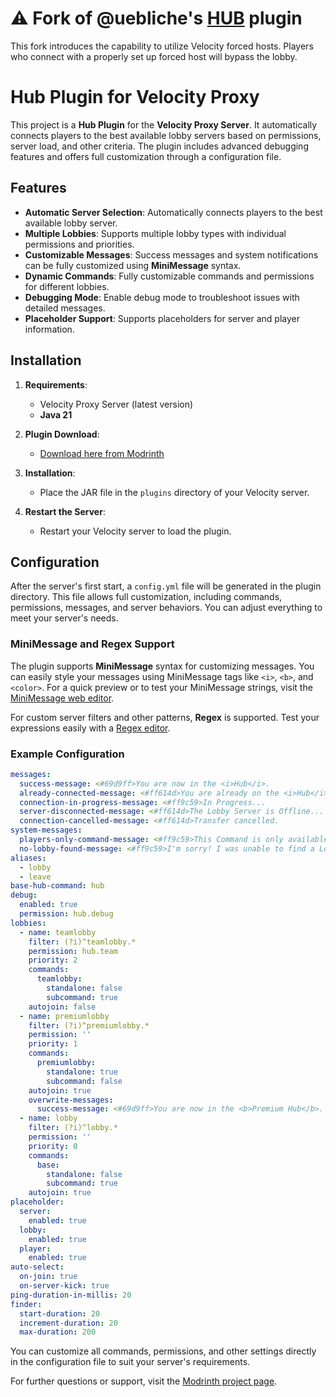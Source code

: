# ⚠️ Fork of @uebliche's [HUB](https://github.com/uebliche/HUB) plugin
This fork introduces the capability to utilize Velocity forced hosts. Players who connect with a properly set up forced host will bypass the lobby.

<!-- modrinth_exclude.start -->

# Hub Plugin for Velocity Proxy

<!-- modrinth_exclude.end -->

This project is a **Hub Plugin** for the **Velocity Proxy Server**. It automatically connects players to the best
available lobby servers based on permissions, server load, and other criteria. The plugin includes advanced debugging
features and offers full customization through a configuration file.

## Features

- **Automatic Server Selection**: Automatically connects players to the best available lobby server.
- **Multiple Lobbies**: Supports multiple lobby types with individual permissions and priorities.
- **Customizable Messages**: Success messages and system notifications can be fully customized using **MiniMessage**
  syntax.
- **Dynamic Commands**: Fully customizable commands and permissions for different lobbies.
- **Debugging Mode**: Enable debug mode to troubleshoot issues with detailed messages.
- **Placeholder Support**: Supports placeholders for server and player information.

## Installation

1. **Requirements**:

    - Velocity Proxy Server (latest version)
    - **Java 21**

2. **Plugin Download**:

    - [Download here from Modrinth](https://modrinth.com/project/hub)

3. **Installation**:

    - Place the JAR file in the `plugins` directory of your Velocity server.

4. **Restart the Server**:

    - Restart your Velocity server to load the plugin.

## Configuration

After the server's first start, a `config.yml` file will be generated in the plugin directory. This file allows full
customization, including commands, permissions, messages, and server behaviors. You can adjust everything to meet your
server's needs.

### MiniMessage and Regex Support

The plugin supports **MiniMessage** syntax for customizing messages. You can easily style your messages using
MiniMessage tags like `<i>`, `<b>`, and `<color>`. For a quick preview or to test your MiniMessage strings, visit
the [MiniMessage web editor](https://webui.advntr.dev/).

For custom server filters and other patterns, **Regex** is supported. Test your expressions easily with
a [Regex editor](https://regex101.com/).

### Example Configuration

```yaml
messages:
  success-message: <#69d9ff>You are now in the <i>Hub</i>.
  already-connected-message: <#ff614d>You are already on the <i>Hub</i>.
  connection-in-progress-message: <#ff9c59>In Progress...
  server-disconnected-message: <#ff614d>The Lobby Server is Offline...
  connection-cancelled-message: <#ff614d>Transfer cancelled.
system-messages:
  players-only-command-message: <#ff9c59>This Command is only available to Players.
  no-lobby-found-message: <#ff9c59>I'm sorry! I was unable to find a Lobby Server for you.
aliases:
  - lobby
  - leave
base-hub-command: hub
debug:
  enabled: true
  permission: hub.debug
lobbies:
  - name: teamlobby
    filter: (?i)^teamlobby.*
    permission: hub.team
    priority: 2
    commands:
      teamlobby:
        standalone: false
        subcommand: true
    autojoin: false
  - name: premiumlobby
    filter: (?i)^premiumlobby.*
    permission: ''
    priority: 1
    commands:
      premiumlobby:
        standalone: true
        subcommand: false
    autojoin: true
    overwrite-messages:
      success-message: <#69d9ff>You are now in the <b>Premium Hub</b>.
  - name: lobby
    filter: (?i)^lobby.*
    permission: ''
    priority: 0
    commands:
      base:
        standalone: false
        subcommand: true
    autojoin: true
placeholder:
  server:
    enabled: true
  lobby:
    enabled: true
  player:
    enabled: true
auto-select:
  on-join: true
  on-server-kick: true
ping-duration-in-millis: 20
finder:
  start-duration: 20
  increment-duration: 20
  max-duration: 200
```

You can customize all commands, permissions, and other settings directly in the configuration file to suit your server's
requirements.

<!-- modrinth_exclude.start -->
For further questions or support, visit the [Modrinth project page](https://modrinth.com/project/hub).
<!-- modrinth_exclude.end -->
